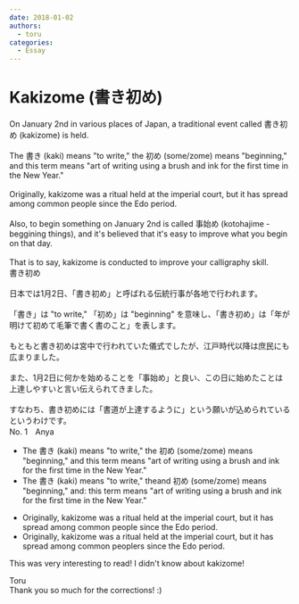 ```yaml
---
date: 2018-01-02
authors:
  - toru
categories:
  - Essay
---
```


<h1 id="subject_show">Kakizome (書き初め)</h1>
<div class="date" hidden>Jan 2, 2018 16:32</div>
<div id="post"><div id="body_show_ori">
On January 2nd in various places of Japan, a traditional event called 書き初め (kakizome) is held.<br/><br/>The 書き (kaki) means "to write," the 初め (some/zome) means "beginning," and this term means "art of writing using a brush and ink for the first time in the New Year."<br/><br/>Originally, kakizome was a ritual held at the imperial court, but it has spread among common people since the Edo period.<br/><br/>Also, to begin something on January 2nd is called 事始め (kotohajime - beggining things), and it's believed that it's easy to improve what you begin on that day.<br/><br/>That is to say, kakizome is conducted to improve your calligraphy skill.
</div></div>

<!-- more -->

<div id="post_ja"><div id="body_show_mo">
書き初め<br/><br/>日本では1月2日、「書き初め」と呼ばれる伝統行事が各地で行われます。<br/><br/>「書き」は "to write," 「初め」は "beginning" を意味し、「書き初め」は「年が明けて初めて毛筆で書く書のこと」を表します。<br/><br/>もともと書き初めは宮中で行われていた儀式でしたが、江戸時代以降は庶民にも広まりました。<br/><br/>また、1月2日に何かを始めることを「事始め」と良い、この日に始めたことは上達しやすいと言い伝えられてきました。<br/><br/>すなわち、書き初めには「書道が上達するように」という願いが込められているというわけです。
</div></div>
<div id="block"><div class="first_name"> No. 1　<span class="just_name">Anya</span></div><div id="block2">
<ul class="correction_field">
<li class="incorrect">The 書き (kaki) means "to write," the 初め (some/zome) means "beginning," and this term means "art of writing using a brush and ink for the first time in the New Year."</li>
<li class="corrected correct">
<span class="f_gray"><span class="sline">The </span></span>書き (kaki) means "to write," <span class="f_gray"><span class="sline">the</span></span><span class="f_red">and</span> 初め (some/zome) means "beginning," <span class="f_gray"><span class="sline">and</span></span><span class="f_red">:</span> this term means "art of writing using a brush and ink for the first time in the New Year."
</li>
</ul>
<ul class="correction_field">
<li class="incorrect">Originally, kakizome was a ritual held at the imperial court, but it has spread among common people since the Edo period.</li>
<li class="corrected correct">
Originally, kakizome was a ritual held at the imperial court, but it has spread among common<span class="f_gray"><span class="sline"> p</span></span>e<span class="f_gray"><span class="sline">ople</span></span><span class="f_red">rs</span> since the Edo period.
</li>
</ul>
<p class="comment_small">
 This was very interesting to read! I didn't know about kakizome!
</p>

</div><div class="name"><span class="just_name">Toru</span><br>
Thank you so much for the corrections! :)
</div>
</div>
